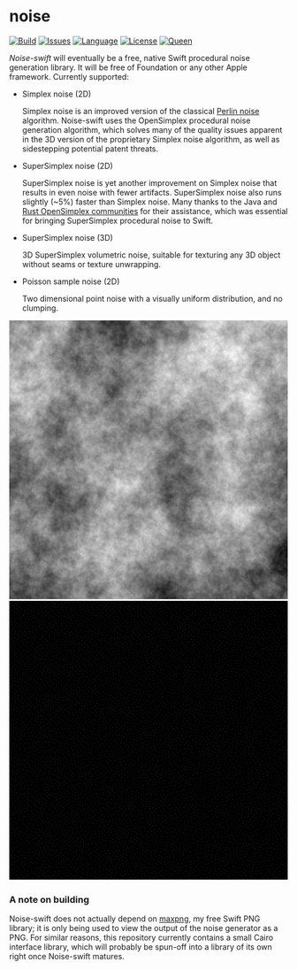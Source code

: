 # noise

[![Build](https://travis-ci.org/kelvin13/noise.svg?branch=master)](https://travis-ci.org/kelvin13/noise)
[![Issues](https://img.shields.io/github/issues/kelvin13/noise.svg)](https://github.com/kelvin13/noise/issues?state=open)
[![Language](https://img.shields.io/badge/version-swift_4-ffa020.svg)](https://swift.org/)
[![License](https://img.shields.io/badge/license-GPL3-ff3079.svg)](https://github.com/kelvin13/noise/blob/master/LICENSE.gpl3)
[![Queen](https://img.shields.io/badge/taylor-swift-e030ff.svg)](https://www.google.com/search?q=where+is+ts6&oq=where+is+ts6)

*Noise-swift* will eventually be a free, native Swift procedural noise generation library. It will be free of Foundation or any other Apple framework. Currently supported:

* Simplex noise (2D)

    Simplex noise is an improved version of the classical [Perlin noise](https://en.wikipedia.org/wiki/Perlin_noise) algorithm. Noise-swift uses the OpenSimplex procedural noise generation algorithm, which solves many of the quality issues apparent in the 3D version of the proprietary Simplex noise algorithm, as well as sidestepping potential patent threats.

* SuperSimplex noise (2D)

    SuperSimplex noise is yet another improvement on Simplex noise that results in even noise with fewer artifacts. SuperSimplex noise also runs slightly (~5%) faster than Simplex noise. Many thanks to the Java and [Rust OpenSimplex communities](https://github.com/brendanzab/noise-rs) for their assistance, which was essential for bringing SuperSimplex procedural noise to Swift.

* SuperSimplex noise (3D)

    3D SuperSimplex volumetric noise, suitable for texturing any 3D object without seams or texture unwrapping.

* Poisson sample noise (2D)

    Two dimensional point noise with a visually uniform distribution, and no clumping.


![](super_simplex3D.png)
![](poisson.png)

### A note on building

Noise-swift does not actually depend on [maxpng](https://github.com/kelvin13/maxpng), my free Swift PNG library; it is only being used to view the output of the noise generator as a PNG. For similar reasons, this repository currently contains a small Cairo interface library, which will probably be spun-off into a library of its own right once Noise-swift matures.
